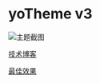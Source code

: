 yoTheme v3
==

![主题截图](http://youed.me/wp-content/themes/yotheme_v3/screenshot.png)

[技术博客](http://youed.me/)

[最佳效果](http://www.mirageyard.com/)
